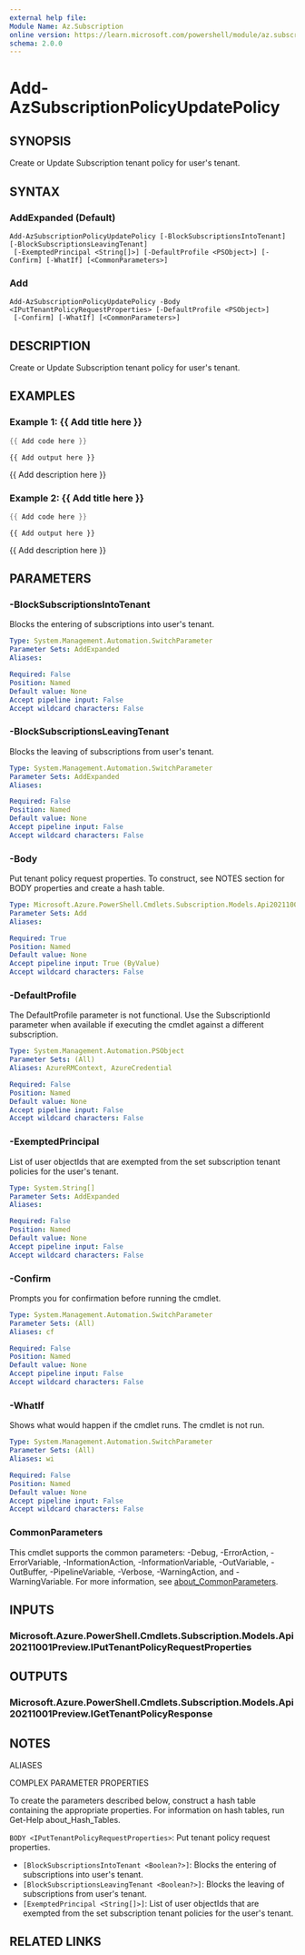 ```yaml
---
external help file:
Module Name: Az.Subscription
online version: https://learn.microsoft.com/powershell/module/az.subscription/add-azsubscriptionpolicyupdatepolicy
schema: 2.0.0
---
```


# Add-AzSubscriptionPolicyUpdatePolicy

## SYNOPSIS
Create or Update Subscription tenant policy for user's tenant.

## SYNTAX

### AddExpanded (Default)
```
Add-AzSubscriptionPolicyUpdatePolicy [-BlockSubscriptionsIntoTenant] [-BlockSubscriptionsLeavingTenant]
 [-ExemptedPrincipal <String[]>] [-DefaultProfile <PSObject>] [-Confirm] [-WhatIf] [<CommonParameters>]
```

### Add
```
Add-AzSubscriptionPolicyUpdatePolicy -Body <IPutTenantPolicyRequestProperties> [-DefaultProfile <PSObject>]
 [-Confirm] [-WhatIf] [<CommonParameters>]
```

## DESCRIPTION
Create or Update Subscription tenant policy for user's tenant.

## EXAMPLES

### Example 1: {{ Add title here }}
```powershell
{{ Add code here }}
```

```output
{{ Add output here }}
```

{{ Add description here }}

### Example 2: {{ Add title here }}
```powershell
{{ Add code here }}
```

```output
{{ Add output here }}
```

{{ Add description here }}

## PARAMETERS

### -BlockSubscriptionsIntoTenant
Blocks the entering of subscriptions into user's tenant.

```yaml
Type: System.Management.Automation.SwitchParameter
Parameter Sets: AddExpanded
Aliases:

Required: False
Position: Named
Default value: None
Accept pipeline input: False
Accept wildcard characters: False
```

### -BlockSubscriptionsLeavingTenant
Blocks the leaving of subscriptions from user's tenant.

```yaml
Type: System.Management.Automation.SwitchParameter
Parameter Sets: AddExpanded
Aliases:

Required: False
Position: Named
Default value: None
Accept pipeline input: False
Accept wildcard characters: False
```

### -Body
Put tenant policy request properties.
To construct, see NOTES section for BODY properties and create a hash table.

```yaml
Type: Microsoft.Azure.PowerShell.Cmdlets.Subscription.Models.Api20211001Preview.IPutTenantPolicyRequestProperties
Parameter Sets: Add
Aliases:

Required: True
Position: Named
Default value: None
Accept pipeline input: True (ByValue)
Accept wildcard characters: False
```

### -DefaultProfile
The DefaultProfile parameter is not functional.
Use the SubscriptionId parameter when available if executing the cmdlet against a different subscription.

```yaml
Type: System.Management.Automation.PSObject
Parameter Sets: (All)
Aliases: AzureRMContext, AzureCredential

Required: False
Position: Named
Default value: None
Accept pipeline input: False
Accept wildcard characters: False
```

### -ExemptedPrincipal
List of user objectIds that are exempted from the set subscription tenant policies for the user's tenant.

```yaml
Type: System.String[]
Parameter Sets: AddExpanded
Aliases:

Required: False
Position: Named
Default value: None
Accept pipeline input: False
Accept wildcard characters: False
```

### -Confirm
Prompts you for confirmation before running the cmdlet.

```yaml
Type: System.Management.Automation.SwitchParameter
Parameter Sets: (All)
Aliases: cf

Required: False
Position: Named
Default value: None
Accept pipeline input: False
Accept wildcard characters: False
```

### -WhatIf
Shows what would happen if the cmdlet runs.
The cmdlet is not run.

```yaml
Type: System.Management.Automation.SwitchParameter
Parameter Sets: (All)
Aliases: wi

Required: False
Position: Named
Default value: None
Accept pipeline input: False
Accept wildcard characters: False
```

### CommonParameters
This cmdlet supports the common parameters: -Debug, -ErrorAction, -ErrorVariable, -InformationAction, -InformationVariable, -OutVariable, -OutBuffer, -PipelineVariable, -Verbose, -WarningAction, and -WarningVariable. For more information, see [about_CommonParameters](http://go.microsoft.com/fwlink/?LinkID=113216).

## INPUTS

### Microsoft.Azure.PowerShell.Cmdlets.Subscription.Models.Api20211001Preview.IPutTenantPolicyRequestProperties

## OUTPUTS

### Microsoft.Azure.PowerShell.Cmdlets.Subscription.Models.Api20211001Preview.IGetTenantPolicyResponse

## NOTES

ALIASES

COMPLEX PARAMETER PROPERTIES

To create the parameters described below, construct a hash table containing the appropriate properties. For information on hash tables, run Get-Help about_Hash_Tables.


`BODY <IPutTenantPolicyRequestProperties>`: Put tenant policy request properties.
  - `[BlockSubscriptionsIntoTenant <Boolean?>]`: Blocks the entering of subscriptions into user's tenant.
  - `[BlockSubscriptionsLeavingTenant <Boolean?>]`: Blocks the leaving of subscriptions from user's tenant.
  - `[ExemptedPrincipal <String[]>]`: List of user objectIds that are exempted from the set subscription tenant policies for the user's tenant.

## RELATED LINKS

